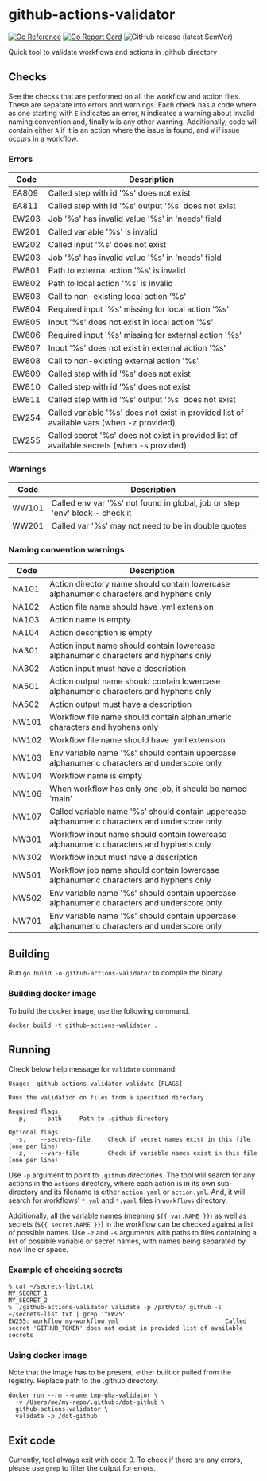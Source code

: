 # github-actions-validator

[![Go Reference](https://pkg.go.dev/badge/github.com/Cardinal-Cryptography/github-actions-validator.svg)](https://pkg.go.dev/github.com/Cardinal-Cryptography/github-actions-validator) [![Go Report Card](https://goreportcard.com/badge/github.com/Cardinal-Cryptography/github-actions-validator)](https://goreportcard.com/report/github.com/Cardinal-Cryptography/github-actions-validator) ![GitHub release (latest SemVer)](https://img.shields.io/github/v/release/Cardinal-Cryptography/github-actions-validator?sort=semver)

Quick tool to validate workflows and actions in .github directory

## Checks
See the checks that are performed on all the workflow and action files.  These are separate into errors
and warnings.  Each check has a code where as one starting with `E` indicates an error, `N` indicates
a warning about invalid naming convention and, finally `W` is any other warning.
Additionally, code will contain either `A` if it is an action where the issue is found, and `W` if 
issue occurs in a workflow.

### Errors

| Code | Description |
|------|-------------|
| EA809 | Called step with id '%s' does not exist |
| EA811 | Called step with id '%s' output '%s' does not exist |
| EW203 | Job '%s' has invalid value '%s' in 'needs' field |
| EW201 | Called variable '%s' is invalid |
| EW202 | Called input '%s' does not exist |
| EW203 | Job '%s' has invalid value '%s' in 'needs' field |
| EW801 | Path to external action '%s' is invalid |
| EW802 | Path to local action '%s' is invalid |
| EW803 | Call to non-existing local action '%s' |
| EW804 | Required input '%s' missing for local action '%s' |
| EW805 | Input '%s' does not exist in local action '%s' |
| EW806 | Required input '%s' missing for external action '%s' |
| EW807 | Input '%s' does not exist in external action '%s' |
| EW808 | Call to non-existing external action '%s' |
| EW809 | Called step with id '%s' does not exist |
| EW810 | Called step with id '%s' does not exist |
| EW811 | Called step with id '%s' output '%s' does not exist |
| EW254 | Called variable '%s' does not exist in provided list of available vars (when -z provided) |
| EW255 | Called secret '%s' does not exist in provided list of available secrets (when -s provided) |

### Warnings

| Code | Description |
|------|-------------|
| WW101 | Called env var '%s' not found in global, job or step 'env' block - check it |
| WW201 | Called var '%s' may not need to be in double quotes |

### Naming convention warnings

| Code | Description |
|------|-------------|
| NA101 | Action directory name should contain lowercase alphanumeric characters and hyphens only |
| NA102 | Action file name should have .yml extension |
| NA103 | Action name is empty |
| NA104 | Action description is empty |
| NA301 | Action input name should contain lowercase alphanumeric characters and hyphens only |
| NA302 | Action input must have a description |
| NA501 | Action output name should contain lowercase alphanumeric characters and hyphens only |
| NA502 | Action output must have a description |
| NW101 | Workflow file name should contain alphanumeric characters and hyphens only |
| NW102 | Workflow file name should have .yml extension |
| NW103 | Env variable name '%s' should contain uppercase alphanumeric characters and underscore only |
| NW104 | Workflow name is empty |
| NW106 | When workflow has only one job, it should be named 'main' |
| NW107 | Called variable name '%s' should contain uppercase alphanumeric characters and underscore only |
| NW301 | Workflow input name should contain lowercase alphanumeric characters and hyphens only |
| NW302 | Workflow input must have a description |
| NW501 | Workflow job name should contain lowercase alphanumeric characters and hyphens only |
| NW502 | Env variable name '%s' should contain uppercase alphanumeric characters and underscore only |
| NW701 | Env variable name '%s' should contain uppercase alphanumeric characters and underscore only |


## Building
Run `go build -o github-actions-validator` to compile the binary.

### Building docker image
To build the docker image, use the following command.

    docker build -t github-actions-validator .


## Running
Check below help message for `validate` command:

    Usage:  github-actions-validator validate [FLAGS]

    Runs the validation on files from a specified directory

    Required flags: 
      -p,	 --path  	Path to .github directory
    
    Optional flags: 
      -s,	 --secrets-file  	Check if secret names exist in this file (one per line)
      -z,	 --vars-file  		Check if variable names exist in this file (one per line)

Use `-p` argument to point to `.github` directories.  The tool will search for any actions in the `actions`
directory, where each action is in its own sub-directory and its filename is either `action.yaml` or
`action.yml`.  And, it will search for workflows' `*.yml` and `*.yaml` files in `workflows` directory.

Additionally, all the variable names (meaning `${{ var.NAME }}`) as well as secrets (`${{ secret.NAME }}`)
in the workflow can be checked against a list of possible names.  Use `-z` and `-s` arguments with paths
to files containing a list of possible variable or secret names, with names being separated by new line or
space.

### Example of checking secrets

    % cat ~/secrets-list.txt 
    MY_SECRET_1
    MY_SECRET_2
    % ./github-actions-validator validate -p /path/to/.github -s ~/secrets-list.txt | grep '^EW25'
    EW255: workflow my-workflow.yml                              Called secret 'GITHUB_TOKEN' does not exist in provided list of available secrets


### Using docker image
Note that the image has to be present, either built or pulled from the registry.
Replace path to the .github directory.

    docker run --rm --name tmp-gha-validator \
      -v /Users/me/my-repo/.github:/dot-github \
      github-actions-validator \
	  validate -p /dot-github


## Exit code
Currently, tool always exit with code 0.  To check if there are any errors, please use `grep` to filter
the output for errors.

